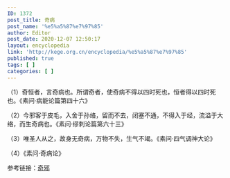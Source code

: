 ```yaml
---
ID: 1372
post_title: 奇病
post_name: '%e5%a5%87%e7%97%85'
author: Editor
post_date: 2020-12-07 12:50:17
layout: encyclopedia
link: 'http://kege.org.cn/encyclopedia/%e5%a5%87%e7%97%85'
published: true
tags: [ ]
categories: [ ]
---
```

<!-- wp:paragraph -->
<p>（1）奇恒者，言奇病也。所谓奇者，使奇病不得以四时死也，恒者得以四时死也。《素问·病能论篇第四十六》</p>
<p>（2）今邪客于皮毛，入舍于孙络，留而不去，闭塞不通，不得入于经，流溢于大络，而生奇病也。《素问·缪刺论篇第六十三》</p>
<p>（3）唯圣人从之，故身无奇病，万物不失，生气不竭。《素问·四气调神大论》</p>
<p>（4）《素问·奇病论》</p>
<p>参考链接：<a href="http://kege.org.cn/encyclopedia/%e5%a5%87%e9%82%aa">奇邪</a></p>
<!-- /wp:paragraph -->